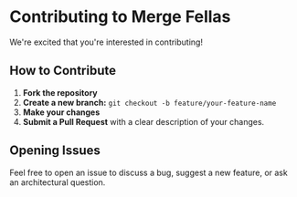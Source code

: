 # Contributing to Merge Fellas

We're excited that you're interested in contributing!

## How to Contribute

1.  **Fork the repository**
2.  **Create a new branch:** `git checkout -b feature/your-feature-name`
3.  **Make your changes**
4.  **Submit a Pull Request** with a clear description of your changes.

## Opening Issues

Feel free to open an issue to discuss a bug, suggest a new feature, or ask an architectural question.
